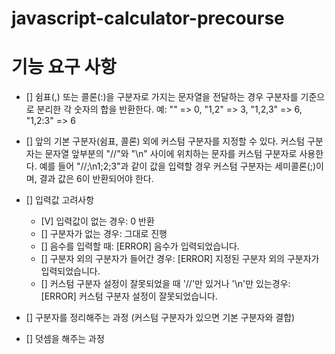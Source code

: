 # javascript-calculator-precourse

# 기능 요구 사항

- [] 쉼표(,) 또는 콜론(:)을 구분자로 가지는 문자열을 전달하는 경우 구분자를 기준으로 분리한 각 숫자의 합을 반환한다. 예: "" => 0, "1,2" => 3, "1,2,3" => 6, "1,2:3" => 6

- [] 앞의 기본 구분자(쉼표, 콜론) 외에 커스텀 구분자를 지정할 수 있다. 커스텀 구분자는 문자열 앞부분의 "//"와 "\n" 사이에 위치하는 문자를 커스텀 구분자로 사용한다. 예를 들어 "//;\n1;2;3"과 같이 값을 입력할 경우 커스텀 구분자는 세미콜론(;)이며, 결과 값은 6이 반환되어야 한다.

- [] 입력값 고려사항

  - [V] 입력값이 없는 경우: 0 반환
  - [] 구분자가 없는 경우: 그대로 진행
  - [] 음수를 입력할 때: [ERROR] 음수가 입력되었습니다.
  - [] 구분자 외의 구분자가 들어간 경우: [ERROR] 지정된 구분자 외의 구분자가 입력되었습니다.
  - [] 커스텀 구분자 설정이 잘못되었을 때 '//'만 있거나 '\n'만 있는경우: [ERROR] 커스텀 구분자 설정이 잘못되었습니다.

- [] 구분자를 정리해주는 과정 (커스텀 구분자가 있으면 기본 구분자와 결합)

- [] 덧셈을 해주는 과정
